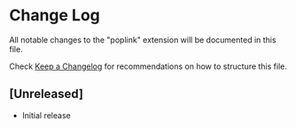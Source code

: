 # Change Log
All notable changes to the "poplink" extension will be documented in this file.

Check [Keep a Changelog](http://keepachangelog.com/) for recommendations on how to structure this file.

## [Unreleased]
- Initial release